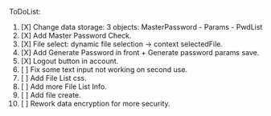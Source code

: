 ToDoList:

1. [X] Change data storage: 3 objects: MasterPassword - Params - PwdList
2. [X] Add Master Password Check.
3. [X] File select: dynamic file selection -> context selectedFile.
4. [X] Add Generate Password in front + Generate password params save.
5. [X] Logout button in account.
6. [ ] Fix some text input not working on second use.
7. [ ] Add File List css.
8. [ ] Add more File List Info.
9. [ ] Add file create.
10. [ ] Rework data encryption for more security.